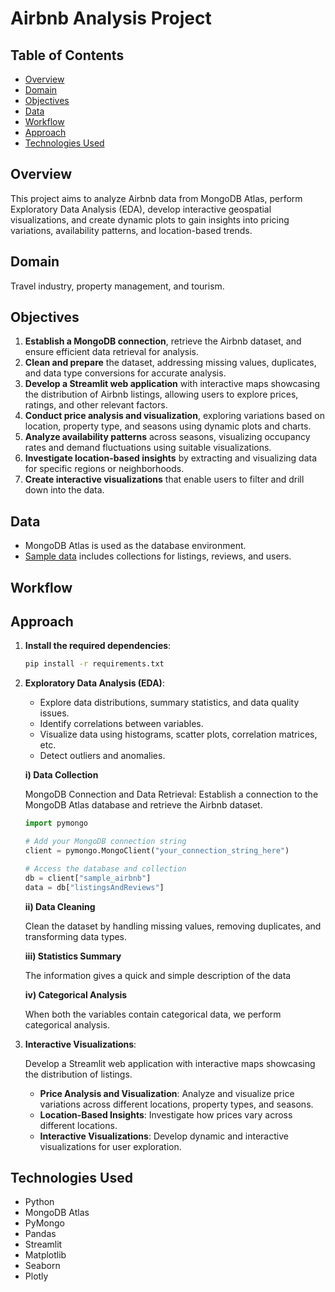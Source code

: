 # Airbnb Analysis Project

## Table of Contents
- [Overview](#overview)
- [Domain](#domain)
- [Objectives](#objectives)
- [Data](#data)
- [Workflow](#workflow)
- [Approach](#approach)
- [Technologies Used](#technologies-used)

## Overview
This project aims to analyze Airbnb data from MongoDB Atlas, perform Exploratory Data Analysis (EDA), develop interactive geospatial visualizations, and create dynamic plots to gain insights into pricing variations, availability patterns, and location-based trends.

## Domain
Travel industry, property management, and tourism.

## Objectives
1. **Establish a MongoDB connection**, retrieve the Airbnb dataset, and ensure efficient data retrieval for analysis.
2. **Clean and prepare** the dataset, addressing missing values, duplicates, and data type conversions for accurate analysis.
3. **Develop a Streamlit web application** with interactive maps showcasing the distribution of Airbnb listings, allowing users to explore prices, ratings, and other relevant factors.
4. **Conduct price analysis and visualization**, exploring variations based on location, property type, and seasons using dynamic plots and charts.
5. **Analyze availability patterns** across seasons, visualizing occupancy rates and demand fluctuations using suitable visualizations.
6. **Investigate location-based insights** by extracting and visualizing data for specific regions or neighborhoods.
7. **Create interactive visualizations** that enable users to filter and drill down into the data.

## Data
- MongoDB Atlas is used as the database environment.
- [Sample data](https://www.mongodb.com/docs/atlas/sample-data/sample-airbnb/) includes collections for listings, reviews, and users.

## Workflow

## Approach

1. **Install the required dependencies**:

    ```bash
    pip install -r requirements.txt
    ```

2. **Exploratory Data Analysis (EDA)**:
    - Explore data distributions, summary statistics, and data quality issues.
    - Identify correlations between variables.
    - Visualize data using histograms, scatter plots, correlation matrices, etc.
    - Detect outliers and anomalies.

    **i) Data Collection**

    MongoDB Connection and Data Retrieval: Establish a connection to the MongoDB Atlas database and retrieve the Airbnb dataset.

    ```python
    import pymongo
    
    # Add your MongoDB connection string
    client = pymongo.MongoClient("your_connection_string_here")
    
    # Access the database and collection
    db = client["sample_airbnb"]
    data = db["listingsAndReviews"]
    ```

    **ii) Data Cleaning**

    Clean the dataset by handling missing values, removing duplicates, and transforming data types.

    **iii) Statistics Summary**

    The information gives a quick and simple description of the data

    **iv) Categorical Analysis**

    When both the variables contain categorical data, we perform categorical analysis.

3. **Interactive Visualizations**:

    Develop a Streamlit web application with interactive maps showcasing the distribution of listings.

    - **Price Analysis and Visualization**: Analyze and visualize price variations across different locations, property types, and seasons.
    - **Location-Based Insights**: Investigate how prices vary across different locations.
    - **Interactive Visualizations**: Develop dynamic and interactive visualizations for user exploration.

## Technologies Used
- Python
- MongoDB Atlas
- PyMongo
- Pandas
- Streamlit
- Matplotlib
- Seaborn
- Plotly
